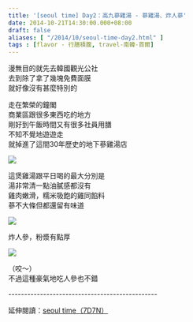 ```yaml
---
title: '[seoul time] Day2：高九蔘雞湯 - 蔘雞湯、炸人蔘'
date: 2014-10-21T14:30:00.000+08:00
draft: false
aliases: [ "/2014/10/seoul-time-day2.html" ]
tags : [flavor - 行膳積腹, travel-南韓-首爾]
---
```


漫無目的就先去韓國觀光公社  
去到除了拿了幾塊免費面膜  
就好像沒有甚麼特別的  
  
走在繁榮的鐘閣  
商業區跟很多東西吃的地方  
剛好到午飯時間又有很多社員用膳  
不知不覺地遊遊走  
就掉進了這間30年歷史的地下蔘雞湯店  

![](/images/seoul2a.jpg)

這煲雞湯跟平日喝的最大分別是  
湯非常清一點油膩感都沒有  
雞肉嫩滑，糯米吸飽的雞同餡料  
蔘不大條但都還留有味道  

![](/images/seoul2a1.jpg)

炸人參，粉漿有點厚  

![](/images/seoul2a2.jpg)

（咬～）  
不過這種豪氣地吃人參也不錯  
  
\-----------------------------------------------  
  
延伸閱讀：[seoul time（7D7N）](https://hidie.net/seoul7d7n/)

